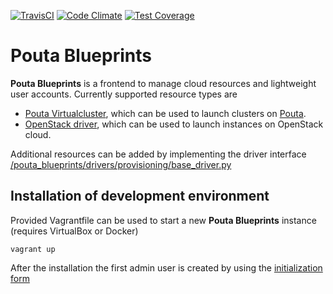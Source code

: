 [![TravisCI](https://travis-ci.org/CSC-IT-Center-for-Science/pouta-blueprints.svg)](https://travis-ci.org/CSC-IT-Center-for-Science/pouta-blueprints/) [![Code Climate](https://codeclimate.com/github/CSC-IT-Center-for-Science/pouta-blueprints/badges/gpa.svg)](https://codeclimate.com/github/CSC-IT-Center-for-Science/pouta-blueprints) [![Test Coverage](https://codeclimate.com/github/CSC-IT-Center-for-Science/pouta-blueprints/badges/coverage.svg)](https://codeclimate.com/github/CSC-IT-Center-for-Science/pouta-blueprints)

# Pouta Blueprints

**Pouta Blueprints** is a frontend to manage cloud resources and lightweight user
accounts.
Currently supported resource types are 
 - [Pouta Virtualcluster](https://github.com/CSC-IT-Center-for-Science/pouta-virtualcluster),
which can be used to launch clusters on [Pouta](https://pouta.csc.fi).
 - [OpenStack driver](https://github.com/CSC-IT-Center-for-Science/pouta-blueprints/blob/master/pouta_blueprints/drivers/provisioning/openstack_driver.py), which can be used to launch instances on OpenStack cloud.

Additional resources can be added by implementing the driver interface [/pouta_blueprints/drivers/provisioning/base_driver.py](https://github.com/CSC-IT-Center-for-Science/pouta-blueprints/blob/master/pouta_blueprints/drivers/provisioning/base_driver.py)

## Installation of development environment ##

Provided Vagrantfile can be used to start a new **Pouta Blueprints** instance
(requires VirtualBox or Docker)

    vagrant up

After the installation the first admin user is created by using the
[initialization form](https://localhost:8888/#/initialize)
